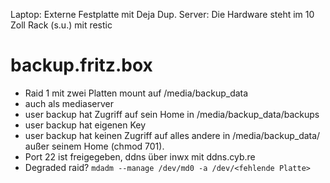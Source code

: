 Laptop: Externe Festplatte mit Deja Dup.
Server: Die Hardware steht im 10 Zoll Rack (s.u.) mit restic

# backup.fritz.box
- Raid 1 mit zwei Platten mount auf /media/backup_data
- auch als mediaserver
- user backup hat Zugriff auf sein Home in /media/backup_data/backups
- user backup hat eigenen Key
- user backup hat keinen Zugriff auf alles andere in /media/backup_data/ außer seinem Home (chmod 701).
- Port 22 ist freigegeben, ddns über inwx mit ddns.cyb.re
- Degraded raid? `mdadm --manage /dev/md0 -a /dev/<fehlende Platte>`